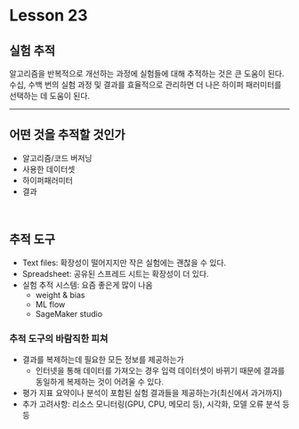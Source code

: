 # Lesson 23

## 실험 추적

알고리즘을 반복적으로 개선하는 과정에 실험들에 대해 추적하는 것은 큰 도움이 된다. 
수십, 수백 번의 실험 과정 및 결과를 효율적으로 관리하면 더 나은 하이퍼 패러미터를 선택하는 데 도움이 된다.

---

## 어떤 것을 추적할 것인가

* 알고리즘/코드 버저닝
* 사용한 데이터셋
* 하이퍼패러미터
* 결과

<br>

## 추적 도구

* Text files: 확장성이 떨어지지만 작은 실험에는 괜찮을 수 있다.
* Spreadsheet: 공유된 스프레드 시트는 확장성이 더 있다.
* 실험 추적 시스템: 요즘 좋은게 많이 나옴
    - weight & bias
    - ML flow
    - SageMaker studio

### 추적 도구의 바람직한 피쳐

* 결과를 복제하는데 필요한 모든 정보를 제공하는가
    - 인터넷을 통해 데이터를 가져오는 경우 입력 데이터셋이 바뀌기 때문에 결과를 동일하게 복제하는 것이 어려울 수 있다.
* 평가 지표 요약이나 분석이 포함된 실험 결과들을 제공하는가(최신에서 과거까지)
* 추가 고려사항: 리소스 모니터링(GPU, CPU, 메모리 등), 시각화, 모델 오류 분석 등등 
